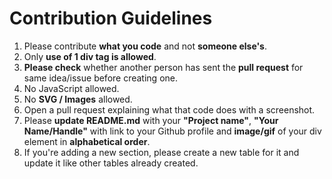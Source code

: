 # Contribution Guidelines

1. Please contribute **what you code** and not **someone else's**.
2. Only **use of 1 div tag is allowed**.
3. **Please check** whether another person has sent the **pull request** for same idea/issue before creating one.
4. No JavaScript allowed.
5. No **SVG / Images** allowed.
6. Open a pull request explaining what that code does with a screenshot.
7. Please **update README.md** with your **"Project name"**, **"Your Name/Handle"** with link to your Github profile and **image/gif** of your div element in **alphabetical order**.
8. If you're adding a new section, please create a new table for it and update it like other tables already created.
